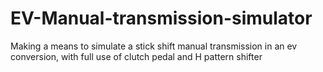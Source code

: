 # EV-Manual-transmission-simulator
Making a means to simulate a stick shift manual transmission in an ev conversion, with full use of clutch pedal and H pattern shifter
